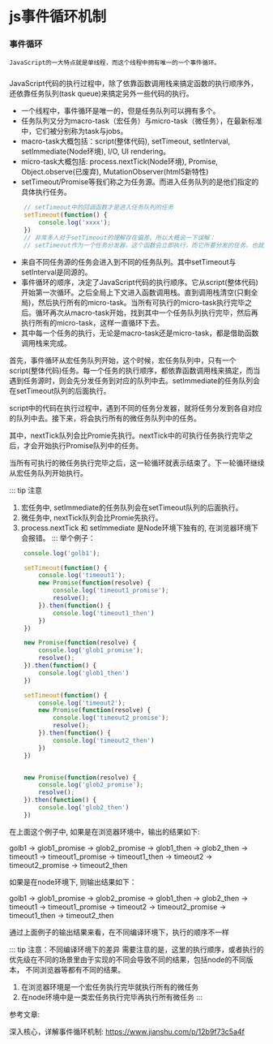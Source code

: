 # js事件循环机制

### 事件循环
    JavaScript的一大特点就是单线程，而这个线程中拥有唯一的一个事件循环。
###

JavaScript代码的执行过程中，除了依靠函数调用栈来搞定函数的执行顺序外，还依靠任务队列(task queue)来搞定另外一些代码的执行。

* 一个线程中，事件循环是唯一的，但是任务队列可以拥有多个。
* 任务队列又分为macro-task（宏任务）与micro-task（微任务），在最新标准中，它们被分别称为task与jobs。
* macro-task大概包括：script(整体代码), setTimeout, setInterval, setImmediate(Node环境), I/O, UI rendering。
* micro-task大概包括: process.nextTick(Node环境), Promise, Object.observe(已废弃), MutationObserver(html5新特性)
* setTimeout/Promise等我们称之为任务源。而进入任务队列的是他们指定的具体执行任务。
  
``` js
    // setTimeout中的回调函数才是进入任务队列的任务
    setTimeout(function() {
        console.log('xxxx');
    })
    // 非常多人对于setTimeout的理解存在偏差。所以大概说一下误解：
    // setTimeout作为一个任务分发器，这个函数会立即执行，而它所要分发的任务，也就是它的第一个参数，才是延迟执行
```
* 来自不同任务源的任务会进入到不同的任务队列。其中setTimeout与setInterval是同源的。
* 事件循环的顺序，决定了JavaScript代码的执行顺序。它从script(整体代码)开始第一次循环。之后全局上下文进入函数调用栈。直到调用栈清空(只剩全局)，然后执行所有的micro-task。当所有可执行的micro-task执行完毕之后。循环再次从macro-task开始，找到其中一个任务队列执行完毕，然后再执行所有的micro-task，这样一直循环下去。
* 其中每一个任务的执行，无论是macro-task还是micro-task，都是借助函数调用栈来完成。


首先，事件循环从宏任务队列开始，这个时候，宏任务队列中，只有一个script(整体代码)任务。每一个任务的执行顺序，都依靠函数调用栈来搞定，而当遇到任务源时，则会先分发任务到对应的队列中去。setImmediate的任务队列会在setTimeout队列的后面执行。

script中的代码在执行过程中，遇到不同的任务分发器，就将任务分发到各自对应的队列中去。接下来，将会执行所有的微任务队列中的任务。

其中，nextTick队列会比Promie先执行。nextTick中的可执行任务执行完毕之后，才会开始执行Promise队列中的任务。

当所有可执行的微任务执行完毕之后，这一轮循环就表示结束了。下一轮循环继续从宏任务队列开始执行。

::: tip 注意
 1. 宏任务中, setImmediate的任务队列会在setTimeout队列的后面执行。
 2. 微任务中, nextTick队列会比Promie先执行。
 3. process.nextTick 和 setImmediate 是Node环境下独有的, 在浏览器环境下会报错。
:::
举个例子：

```js
    console.log('golb1');

    setTimeout(function() {
        console.log('timeout1');
        new Promise(function(resolve) {
            console.log('timeout1_promise');
            resolve();
        }).then(function() {
            console.log('timeout1_then')
        })
    })

    new Promise(function(resolve) {
        console.log('glob1_promise');
        resolve();
    }).then(function() {
        console.log('glob1_then')
    })

    setTimeout(function() {
        console.log('timeout2');
        new Promise(function(resolve) {
            console.log('timeout2_promise');
            resolve();
        }).then(function() {
            console.log('timeout2_then')
        })
    })


    new Promise(function(resolve) {
        console.log('glob2_promise');
        resolve();
    }).then(function() {
        console.log('glob2_then')
    })

```

在上面这个例子中, 如果是在浏览器环境中，输出的结果如下:

golb1 -> glob1_promise -> glob2_promise -> glob1_then -> glob2_then -> timeout1 -> timeout1_promise -> timeout1_then -> timeout2 -> timeout2_promise -> timeout2_then

如果是在node环境下, 则输出结果如下：

golb1 -> glob1_promise -> glob2_promise -> glob1_then -> glob2_then -> timeout1 -> timeout1_promise -> timeout2
-> timeout2_promise -> timeout1_then -> timeout2_then

通过上面例子的输出结果来看，在不同编译环境下，执行的顺序不一样

::: tip 注意：不同编译环境下的差异
需要注意的是，这里的执行顺序，或者执行的优先级在不同的场景里由于实现的不同会导致不同的结果，包括node的不同版本，
不同浏览器等都有不同的结果。
  1. 在浏览器环境是一个宏任务执行完毕就执行所有的微任务
  2. 在node环境中是一类宏任务执行完毕再执行所有微任务
:::

参考文章: 

深入核心，详解事件循环机制: <https://www.jianshu.com/p/12b9f73c5a4f>